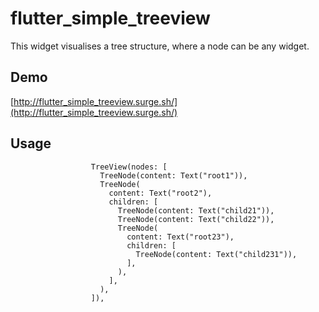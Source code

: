 # flutter_simple_treeview
This widget visualises a tree structure, where a node can be any widget.

## Demo

[http://flutter_simple_treeview.surge.sh/](http://flutter_simple_treeview.surge.sh/)

## Usage

```
                  TreeView(nodes: [
                    TreeNode(content: Text("root1")),
                    TreeNode(
                      content: Text("root2"),
                      children: [
                        TreeNode(content: Text("child21")),
                        TreeNode(content: Text("child22")),
                        TreeNode(
                          content: Text("root23"),
                          children: [
                            TreeNode(content: Text("child231")),
                          ],
                        ),
                      ],
                    ),
                  ]),
```
